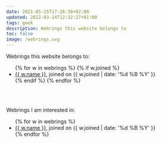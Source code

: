 ```yaml
---
date: 2021-05-25T17:26:38+02:00
updated: 2022-03-14T12:32:27+01:00
tags: geek
description: Webrings this website belongs to
toc: false
image: /webrings.svg
---
```

Webrings this website belongs to:

<ul>
	{% for w in webrings %}
		{% if w.joined %}
			<li><a href='{{ w.url }}' title='{{ w.name }}'>{{ w.name }}</a>, joined on <time datetime='{{ w.joined | date: '%Y-%m-%dT%H:%M:%S%:z' }}'>{{ w.joined | date: '%d %B %Y' }}</time></li>
		{% endif %}
	{% endfor %}
</ul>

<br>
<br>

Webrings I am interested in:

<ul>
	{% for w in webrings %}
		<li><a href='{{ w.url }}' title='{{ w.name }}'>{{ w.name }}</a>, joined on <time datetime='{{ w.joined | date: '%Y-%m-%dT%H:%M:%S%:z' }}'>{{ w.joined | date: '%d %B %Y' }}</time></li>
	{% endfor %}
</ul>
